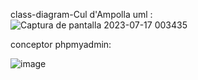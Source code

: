 
class-diagram-Cul d'Ampolla
uml :
![Captura de pantalla 2023-07-17 003435](https://github.com/pounct/mysql-estructura/assets/53088375/f1a7f311-b46a-45ea-b591-d18fe6f3b985)



conceptor phpmyadmin:

![image](https://github.com/pounct/mysql-estructura/assets/53088375/f2d20b90-7490-485e-bc37-f30db20048a6)



